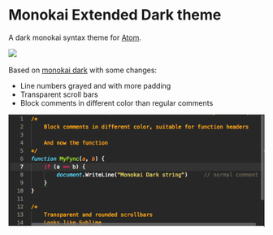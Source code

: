 # Monokai Extended Dark theme

A dark monokai syntax theme for [Atom](http://atom.io/).

![](https://atom.io/themes/monokai-ex-dark-syntax)

Based on [monokai dark](https://github.com/james2doyle/atom-monokai-dark) with some changes:
- Line numbers grayed and with more padding
- Transparent scroll bars
- Block comments in different color than regular comments

![](https://raw.githubusercontent.com/mileusna/atom-monokai-extended-dark/master/screenshot.png)
